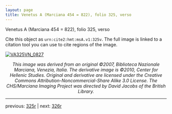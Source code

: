 ```yaml
---
layout: page
title: Venetus A (Marciana 454 = 822), folio 325, verso
---
```


Venetus A (Marciana 454 = 822), folio 325, verso

Cite this object as `urn:cite2:hmt:msA.v1:325v`.  The full image is linked to a citation tool you can use to cite regions of the image.

[![VA325VN_0827](http://www.homermultitext.org/iipsrv?IIIF=/project/homer/pyramidal/deepzoom/hmt/vaimg/2017a/VA325VN_0827.tif/full/800,/0/default.jpg)](http://www.homermultitext.org/ict2/?urn=urn:cite2:hmt:vaimg.2017a:VA325VN_0827) 

<p style="text-align: center; font-style: italic;">This image was derived from an original ©2007, Biblioteca Nazionale Marciana, Venezia, Italia. The derivative image is ©2010, Center for Hellenic Studies. Original and derivative are licensed under the Creative Commons Attribution-Noncommercial-Share Alike 3.0 License. The CHS/Marciana Imaging Project was directed by David Jacobs of the British Library.</p>

---

previous: [325r](../325r/) | next: [326r](../326r/)